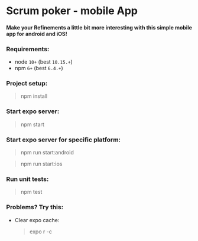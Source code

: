 # Scrum poker - mobile App

#### Make your Refinements a little bit more interesting with this simple mobile app for android and iOS! 

### Requirements:
- node `10+` (best `10.15.+`)
- npm `6+` (best `6.4.+`)

### Project setup:
> npm install

### Start expo server:
> npm start

### Start expo server for specific platform:
> npm run start:android

> npm run start:ios

### Run unit tests:
> npm test

### Problems? Try this:
- Clear expo cache:
  > expo r -c
